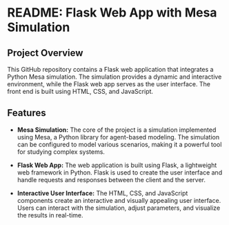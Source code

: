 # README: Flask Web App with Mesa Simulation

## Project Overview

This GitHub repository contains a Flask web application that integrates a Python Mesa simulation. The simulation provides a dynamic and interactive environment, while the Flask web app serves as the user interface. The front end is built using HTML, CSS, and JavaScript.

## Features

- **Mesa Simulation:** The core of the project is a simulation implemented using Mesa, a Python library for agent-based modeling. The simulation can be configured to model various scenarios, making it a powerful tool for studying complex systems.

- **Flask Web App:** The web application is built using Flask, a lightweight web framework in Python. Flask is used to create the user interface and handle requests and responses between the client and the server.

- **Interactive User Interface:** The HTML, CSS, and JavaScript components create an interactive and visually appealing user interface. Users can interact with the simulation, adjust parameters, and visualize the results in real-time.